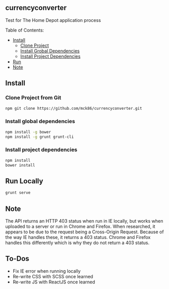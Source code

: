 ## currencyconverter ##
Test for The Home Depot application process

Table of Contents:
* [Install](#install)
    * [Clone Project](#clone-project)
    * [Install Grobal Dependencies](#install-global-dependencies)
    * [Install Project Dependencies](#install-project-dependencies)
* [Run](#run)
* [Note](#note)


## <a name="install"></a> Install

### <a name="clone-project"></a> Clone Project from Git
```sh
npm git clone https://github.com/mck86/currencyconverter.git
```
### <a name="install-global-dependencies"></a> Install global dependencies
```sh
npm install -g bower
npm install -g grunt grunt-cli
```
### <a name="install-project-dependencies"></a> Install project dependencies
```sh
npm install
bower install
```

## <a name="run"></a> Run Locally

```sh
grunt serve
```

## <a name="note"></a> Note

The API returns an HTTP 403 status when run in IE locally, but works when uploaded to a server or run in Chrome and Firefox. When researched, it appears to be due to the request being a Cross-Origin Request. Because of the way IE handles these, it returns a 403 status. Chrome and Firefox handles this differently which is why they do not return a 403 status.

## <a name="to-dos"></a> To-Dos

- Fix IE error when running locally
- Re-write CSS with SCSS once learned
- Re-write JS with ReactJS once learned